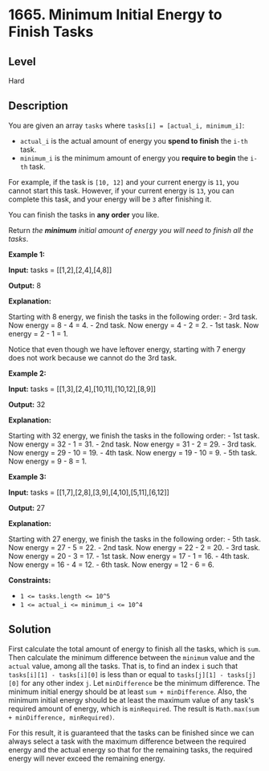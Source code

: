 # 1665. Minimum Initial Energy to Finish Tasks
## Level
Hard

## Description
You are given an array `tasks` where `tasks[i] = [actual_i, minimum_i]`:

* `actual_i` is the actual amount of energy you **spend to finish** the `i-th` task.
* `minimum_i` is the minimum amount of energy you **require to begin** the `i-th` task.

For example, if the task is `[10, 12]` and your current energy is `11`, you cannot start this task. However, if your current energy is `13`, you can complete this task, and your energy will be `3` after finishing it.

You can finish the tasks in **any order** you like.

Return *the **minimum** initial amount of energy you will need to finish all the tasks*.

**Example 1:**

**Input:** tasks = [[1,2],[2,4],[4,8]]

**Output:** 8

**Explanation:**

Starting with 8 energy, we finish the tasks in the following order:
    - 3rd task. Now energy = 8 - 4 = 4.
    - 2nd task. Now energy = 4 - 2 = 2.
    - 1st task. Now energy = 2 - 1 = 1.

Notice that even though we have leftover energy, starting with 7 energy does not work because we cannot do the 3rd task.

**Example 2:**

**Input:** tasks = [[1,3],[2,4],[10,11],[10,12],[8,9]]

**Output:** 32

**Explanation:**

Starting with 32 energy, we finish the tasks in the following order:
    - 1st task. Now energy = 32 - 1 = 31.
    - 2nd task. Now energy = 31 - 2 = 29.
    - 3rd task. Now energy = 29 - 10 = 19.
    - 4th task. Now energy = 19 - 10 = 9.
    - 5th task. Now energy = 9 - 8 = 1.

**Example 3:**

**Input:** tasks = [[1,7],[2,8],[3,9],[4,10],[5,11],[6,12]]

**Output:** 27

**Explanation:**

Starting with 27 energy, we finish the tasks in the following order:
    - 5th task. Now energy = 27 - 5 = 22.
    - 2nd task. Now energy = 22 - 2 = 20.
    - 3rd task. Now energy = 20 - 3 = 17.
    - 1st task. Now energy = 17 - 1 = 16.
    - 4th task. Now energy = 16 - 4 = 12.
    - 6th task. Now energy = 12 - 6 = 6.

**Constraints:**

* `1 <= tasks.length <= 10^5`
* `1 <= actual_i <= minimum_i <= 10^4`

## Solution
First calculate the total amount of energy to finish all the tasks, which is `sum`. Then calculate the minimum difference between the `minimum` value and the `actual` value, among all the tasks. That is, to find an index `i` such that `tasks[i][1] - tasks[i][0]` is less than or equal to `tasks[j][1] - tasks[j][0]` for any other index `j`. Let `minDifference` be the minimum difference. The minimum initial energy should be at least `sum + minDifference`. Also, the minimum initial energy should be at least the maximum value of any task's required amount of energy, which is `minRequired`. The result is `Math.max(sum + minDifference, minRequired)`.

For this result, it is guaranteed that the tasks can be finished since we can always select a task with the maximum difference between the required energy and the actual energy so that for the remaining tasks, the required energy will never exceed the remaining energy.
